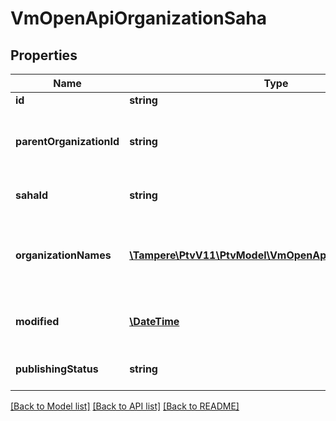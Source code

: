 # VmOpenApiOrganizationSaha

## Properties
Name | Type | Description | Notes
------------ | ------------- | ------------- | -------------
**id** | **string** | Entity identifier. | [optional] 
**parentOrganizationId** | **string** | Organizations parent organization identifier if exists. | [optional] 
**sahaId** | **string** | Organizations Saha identifier if exists. | [optional] 
**organizationNames** | [**\Tampere\PtvV11\PtvModel\VmOpenApiLocalizedListItem[]**](VmOpenApiLocalizedListItem.md) | List of organization names. Possible type values are: Name, AlternativeName. | [optional] 
**modified** | [**\DateTime**](\DateTime.md) | Date when item was modified/created (UTC). | [optional] 
**publishingStatus** | **string** | Publishing status (Published or Deleted). | [optional] 

[[Back to Model list]](../../README.md#documentation-for-models) [[Back to API list]](../../README.md#documentation-for-api-endpoints) [[Back to README]](../../README.md)

